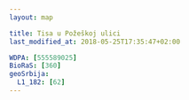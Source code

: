 ```yaml
---
layout: map

title: Tisa u Požeškoj ulici
last_modified_at: 2018-05-25T17:35:47+02:00

WDPA: [555589025]
BioRaS: [360]
geoSrbija:
  L1_182: [62]
---
```

